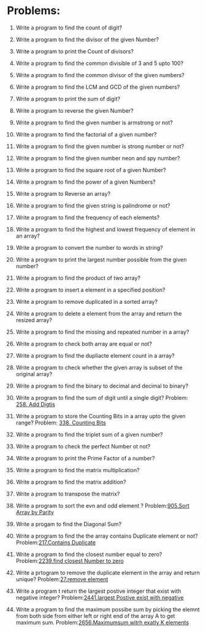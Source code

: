 # Problems:
1. Write a program to find the count of digit?

2. Write a program to find the divisor of the given Number?

3. Write a program to print the Count of divisors?

4. Write a program to find the common divisible of 3 and 5 upto 100?

5. Write a program to find the common divisor of the given numbers?

6. Write a program to find the LCM and GCD of the given numbers?

7. Write a program to print the sum of digit?

8. Write a program to reverse the given Number?

9. Write a program to find the given number is armstrong or not?

10. Write a program to find the factorial of a given number?

11. Write a program to find the given number is strong number or not?

12. Write a program to find the given number neon and spy number?

13. Write a program to find the square root of a given Number?

14. Write a program to find the power of a given Numbers?

15. Write a program to Reverse an array?

16.  Write a program to find the given string is palindrome  or not?

17. Write a program to find the frequency of each elements?

18. Write a program to find the highest and lowest frequency of element in an array?

19. Write a program to convert the number to words in string?

20. Write a program to print the  largest number possible from the given number?

21. Write a program to find the product of two array?

22. Write a program to insert a element in a specified position?

23. Write a program to remove duplicated in a  sorted array?

24. Write a program to delete a element from the array and return the resized array?

25. Write a program to find the missing and repeated number in a array?

26. Write a program to check both array are equal or not?

27. Write a program to find the dupliacte element count in a array?

28. Write a program to check whether the given array is subset of the original array?

29. Write a program to find the binary to decimal and decimal to binary?

30. Write a program to find the sum of digit until a single digit?
Problem: [258. Add Digtis](https://leetcode.com/problems/add-digits/description/)

31. Write a program to store the Counting Bits in a array upto the given range?
Problem: [338. Counting Bits](https://leetcode.com/problems/counting-bits/description/)

32. Write a program to find the triplet sum of a given number?

33. Write a program to check the perfect Number ot not?

34. Write a program to print the  Prime Factor of a number?

35. Write a program to find the matrix multiplication?

36. Write a program to find the matrix addition?

37. Write a program to transpose the matrix?

38. Write a program to sort the evn and odd element ?
Problem:[905.Sort Array by Parity](https://leetcode.com/problems/sort-array-by-parity/description/)

39. Write a progam to find the Diagonal Sum?

40. Write a program to find the the array contains Duplicate element or not?
Problem:[217.Contains Duplicate](https://leetcode.com/problems/contains-duplicate/)

41. Write a program to find the closest number equal to zero?
Problem:[2239.find closest Number to zero](https://leetcode.com/problems/find-closest-number-to-zero/)

42. Write  a prtogram to remove the duplicate element in the array and return unique?
Problem:[27.remove element](https://leetcode.com/problems/remove-element/description/)

43. Write a program t return the largest postive integer that exist with negative integer?
Problem:[2441.largest Postive exist with negative](https://leetcode.com/problems/largest-positive-integer-that-exists-with-its-negative/description/)


44. Write a program to find the maximum possibe sum by picking the elemnt from both side  from either left or right end of the array A to get maximum sum.
Problem:[2656.Maximumsum witrh exatly K elements](https://leetcode.com/problems/maximum-sum-with-exactly-k-elements/description/)
